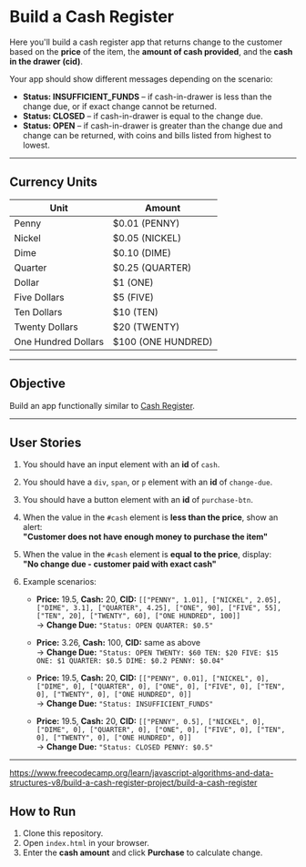 # Build a Cash Register

Here you'll build a cash register app that returns change to the customer based on the **price** of the item, the **amount of cash provided**, and the **cash in the drawer (cid)**.

Your app should show different messages depending on the scenario:

- **Status: INSUFFICIENT_FUNDS** – if cash-in-drawer is less than the change due, or if exact change cannot be returned.
- **Status: CLOSED** – if cash-in-drawer is equal to the change due.
- **Status: OPEN** – if cash-in-drawer is greater than the change due and change can be returned, with coins and bills listed from highest to lowest.

---

## Currency Units

| Unit              | Amount |
|------------------|--------|
| Penny             | $0.01 (PENNY) |
| Nickel            | $0.05 (NICKEL) |
| Dime              | $0.10 (DIME) |
| Quarter           | $0.25 (QUARTER) |
| Dollar            | $1 (ONE) |
| Five Dollars      | $5 (FIVE) |
| Ten Dollars       | $10 (TEN) |
| Twenty Dollars    | $20 (TWENTY) |
| One Hundred Dollars | $100 (ONE HUNDRED) |

---

## Objective
Build an app functionally similar to [Cash Register](https://cash-register.freecodecamp.rocks).

---

## User Stories

1. You should have an input element with an **id** of `cash`.
2. You should have a `div`, `span`, or `p` element with an **id** of `change-due`.
3. You should have a button element with an **id** of `purchase-btn`.
4. When the value in the `#cash` element is **less than the price**, show an alert:  
   **"Customer does not have enough money to purchase the item"**
5. When the value in the `#cash` element is **equal to the price**, display:  
   **"No change due - customer paid with exact cash"**
6. Example scenarios:

    - **Price:** 19.5, **Cash:** 20, **CID:** `[["PENNY", 1.01], ["NICKEL", 2.05], ["DIME", 3.1], ["QUARTER", 4.25], ["ONE", 90], ["FIVE", 55], ["TEN", 20], ["TWENTY", 60], ["ONE HUNDRED", 100]]`  
      → **Change Due:** `"Status: OPEN QUARTER: $0.5"`

    - **Price:** 3.26, **Cash:** 100, **CID:** same as above  
      → **Change Due:** `"Status: OPEN TWENTY: $60 TEN: $20 FIVE: $15 ONE: $1 QUARTER: $0.5 DIME: $0.2 PENNY: $0.04"`

    - **Price:** 19.5, **Cash:** 20, **CID:** `[["PENNY", 0.01], ["NICKEL", 0], ["DIME", 0], ["QUARTER", 0], ["ONE", 0], ["FIVE", 0], ["TEN", 0], ["TWENTY", 0], ["ONE HUNDRED", 0]]`  
      → **Change Due:** `"Status: INSUFFICIENT_FUNDS"`

    - **Price:** 19.5, **Cash:** 20, **CID:** `[["PENNY", 0.5], ["NICKEL", 0], ["DIME", 0], ["QUARTER", 0], ["ONE", 0], ["FIVE", 0], ["TEN", 0], ["TWENTY", 0], ["ONE HUNDRED", 0]]`  
      → **Change Due:** `"Status: CLOSED PENNY: $0.5"`

---

https://www.freecodecamp.org/learn/javascript-algorithms-and-data-structures-v8/build-a-cash-register-project/build-a-cash-register

## How to Run
1. Clone this repository.
2. Open `index.html` in your browser.
3. Enter the **cash amount** and click **Purchase** to calculate change.
